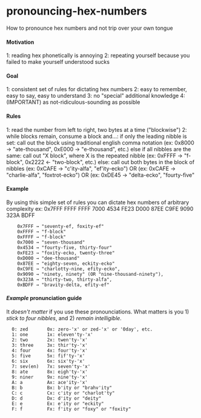 # pronouncing-hex-numbers
How to pronounce hex numbers and not trip over your own tongue

#### Motivation
  1: reading hex phonetically is annoying
  2: repeating yourself because you failed to make yourself understood sucks

#### Goal 
  1: consistent set of rules for dictating hex numbers
  2: easy to remember, easy to say, easy to understand
  3: no "special" additional knowledge
  4: (IMPORTANT) as not-ridiculous-sounding as possible

#### Rules
  1: read the number from left to right, two bytes at a time ("blockwise")
  2: while blocks remain, consume a block and...:
       if only the leading nibble is set:
         call out the block using traditional english comma notation
         (ex: 0x8000 → "ate-thousand", 0xE000 → "e-thousand", etc.)
       else if all nibbles are the same: 
         call out "X block", where X is the repeated nibble
         (ex: 0xFFFF → "f-block", 0x2222 ← "two-block", etc.)
       else:
         call out both bytes in the block of nibbles
         (ex: 0xCAFE → "c'ity-alfa", "ef'ity-ecko")
         OR
         (ex: 0xCAFE → "charlie-alfa", "foxtrot-ecko")
         OR
         (ex: 0xDE45 → "delta-ecko", "fourty-five"

#### Example
  By using this simple set of rules you can dictate hex numbers of arbitrary complexity 
    ex: 0x7FFF FFFF FFFF 7000 4534 FE23 D000 87EE C9FE 9090 323A BDFF

        0x7FFF → "seventy-ef, foxity-ef"
        0xFFFF → "f-block" 
        0xFFFF → "f-block" 
        0x7000 → "seven-thousand" 
        0x4534 → "fourty-five, thirty-four"
        0xFE23 → "foxity-ecko, twenty-three"
        0xD000 → "dee-thousand"
        0x87EE → "eighty-seven, eckity-ecko"
        0xC9FE → "charlotty-nine, efity-ecko",
        0x9090 → "ninety, ninety" (OR "nine-thousand-ninety"),
        0x323A → "thirty-two, thirty-alfa",
        0xBDFF → "bravity-delta, efity-ef"

#### _Example_ pronunciation guide
  It *doesn't matter* if you use these pronounciations. 
  What matters is you 1) *stick to four nibbles*, and 2) *remain intelligible*.

      0: zed       0x: zero-'x' or zed-'x' or '0day', etc.
      1: one       1x: eleven'ty-'x'
      2: two       2x: twen'ty-'x'
      3: three     3x: thir'ty-'x'
      4: four      4x: four'ty-'x'
      5: five      5x: fif'ty-'x'
      6: six       6x: six'ty-'x'
      7: sev(en)   7x: seven'ty-'x'
      8: ate       8x: eigh'ty-'x'
      9: niner     9x: nine'ty-'x'
      A: a         Ax: ace'ity-'x'
      B: b         Bx: b'ity or "brahv'ity" 
      C: c         Cx: c'ity or "charlot'ty" 
      D: d         Dx: d'ity or "deity"
      E: e         Ex: e'ity or "eckity"
      F: f         Fx: f'ity or "foxy" or "foxity"

